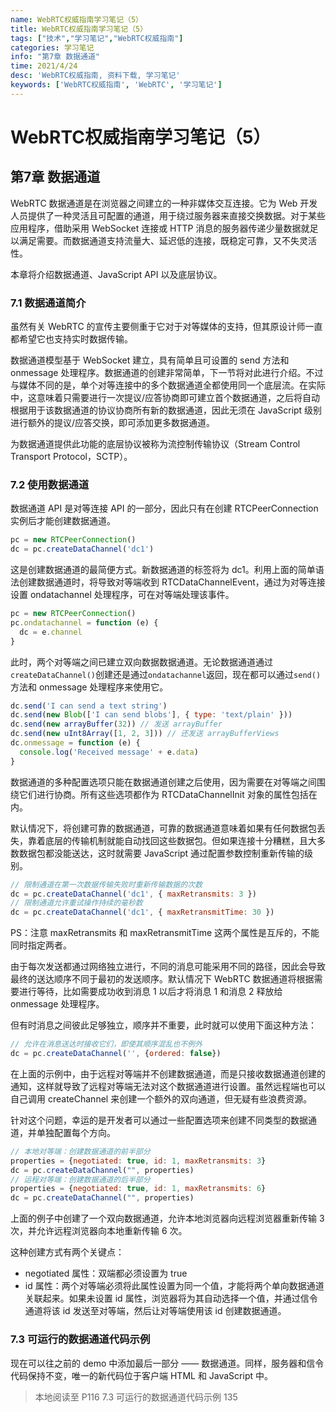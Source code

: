 ```yaml
---
name: WebRTC权威指南学习笔记（5）
title: WebRTC权威指南学习笔记（5）
tags: ["技术","学习笔记","WebRTC权威指南"]
categories: 学习笔记
info: "第7章 数据通道"
time: 2021/4/24
desc: 'WebRTC权威指南, 资料下载, 学习笔记'
keywords: ['WebRTC权威指南', 'WebRTC', '学习笔记']
---
```


# WebRTC权威指南学习笔记（5）

## 第7章 数据通道

WebRTC 数据通道是在浏览器之间建立的一种非媒体交互连接。它为 Web 开发人员提供了一种灵活且可配置的通道，用于绕过服务器来直接交换数据。对于某些应用程序，借助采用 WebSocket 连接或 HTTP 消息的服务器传递少量数据就足以满足需要。而数据通道支持流量大、延迟低的连接，既稳定可靠，又不失灵活性。

本章将介绍数据通道、JavaScript API 以及底层协议。

### 7.1 数据通道简介

虽然有关 WebRTC 的宣传主要侧重于它对于对等媒体的支持，但其原设计师一直都希望它也支持实时数据传输。

数据通道模型基于 WebSocket 建立，具有简单且可设置的 send 方法和 onmessage 处理程序。数据通道的创建非常简单，下一节将对此进行介绍。不过与媒体不同的是，单个对等连接中的多个数据通道全都使用同一个底层流。在实际中，这意味着只需要进行一次提议/应答协商即可建立首个数据通道，之后将自动根据用于该数据通道的协议协商所有新的数据通道，因此无须在 JavaScript 级别进行额外的提议/应答交换，即可添加更多数据通道。

为数据通道提供此功能的底层协议被称为流控制传输协议（Stream Control Transport Protocol，SCTP）。

### 7.2 使用数据通道

数据通道 API 是对等连接 API 的一部分，因此只有在创建 RTCPeerConnection 实例后才能创建数据通道。

```javascript
pc = new RTCPeerConnection()
dc = pc.createDataChannel('dc1')
```

这是创建数据通道的最简便方式。新数据通道的标签将为 dc1。利用上面的简单语法创建数据通道时，将导致对等端收到 RTCDataChannelEvent，通过为对等连接设置 ondatachannel 处理程序，可在对等端处理该事件。

```javascript
pc = new RTCPeerConnection()
pc.ondatachannel = function (e) {
  dc = e.channel
}
```

此时，两个对等端之间已建立双向数据数据通道。无论数据通道通过`createDataChannel()`创建还是通过`ondatachannel`返回，现在都可以通过`send()`方法和 onmessage 处理程序来使用它。

```javascript
dc.send('I can send a text string')
dc.send(new Blob(['I can send blobs'], { type: 'text/plain' }))
dc.send(new arrayBuffer(32)) // 发送 arrayBuffer
dc.send(new uInt8Array([1, 2, 3])) // 还发送 arrayBufferViews
dc.onmessage = function (e) {
  console.log('Received message' + e.data)
}
```

数据通道的多种配置选项只能在数据通道创建之后使用，因为需要在对等端之间围绕它们进行协商。所有这些选项都作为 RTCDataChannelInit 对象的属性包括在内。

默认情况下，将创建可靠的数据通道，可靠的数据通道意味着如果有任何数据包丢失，靠着底层的传输机制就能自动找回这些数据包。但如果连接十分糟糕，且大多数数据包都没能送达，这时就需要 JavaScript 通过配置参数控制重新传输的级别。

```javascript
// 限制通道在第一次数据传输失败时重新传输数据的次数
dc = pc.createDataChannel('dc1', { maxRetransmits: 3 })
// 限制通道允许重试操作持续的毫秒数
dc = pc.createDataChannel('dc1', { maxRetransmitTime: 30 })
```

PS：注意 maxRetransmits 和 maxRetransmitTime 这两个属性是互斥的，不能同时指定两者。

由于每次发送都通过网络独立进行，不同的消息可能采用不同的路径，因此会导致最终的送达顺序不同于最初的发送顺序。默认情况下 WebRTC 数据通道将根据需要进行等待，比如需要成功收到消息 1 以后才将消息 1 和消息 2 释放给 onmessage 处理程序。

但有时消息之间彼此足够独立，顺序并不重要，此时就可以使用下面这种方法：

```javascript
// 允许在消息送达时接收它们，即使其顺序混乱也不例外
dc = pc.createDataChannel('', {ordered: false})
```

在上面的示例中，由于远程对等端并不创建数据通道，而是只接收数据通道创建的通知，这样就导致了远程对等端无法对这个数据通道进行设置。虽然远程端也可以自己调用 createChannel 来创建一个额外的双向通道，但无疑有些浪费资源。

针对这个问题，幸运的是开发者可以通过一些配置选项来创建不同类型的数据通道，并单独配置每个方向。

```javascript
// 本地对等端：创建数据通道的前半部分
properties = {negotiated: true, id: 1, maxRetransmits: 3}
dc = pc.createDataChannel("", properties)
// 运程对等端：创建数据通道的后半部分
properties = {negotiated: true, id: 1, maxRetransmits: 6}
dc = pc.createDataChannel("", properties)
```

上面的例子中创建了一个双向数据通道，允许本地浏览器向远程浏览器重新传输 3 次，并允许远程浏览器向本地重新传输 6 次。

这种创建方式有两个关键点：

- negotiated 属性：双端都必须设置为 true
- id 属性：两个对等端必须将此属性设置为同一个值，才能将两个单向数据通道关联起来。如果未设置 id 属性，浏览器将为其自动选择一个值，并通过信令通道将该 id 发送至对等端，然后让对等端使用该 id 创建数据通道。

### 7.3 可运行的数据通道代码示例

现在可以往之前的 demo 中添加最后一部分 —— 数据通道。同样，服务器和信令代码保持不变，唯一的新代码位于客户端 HTML 和 JavaScript 中。











> 本地阅读至 P116 7.3 可运行的数据通道代码示例 135
